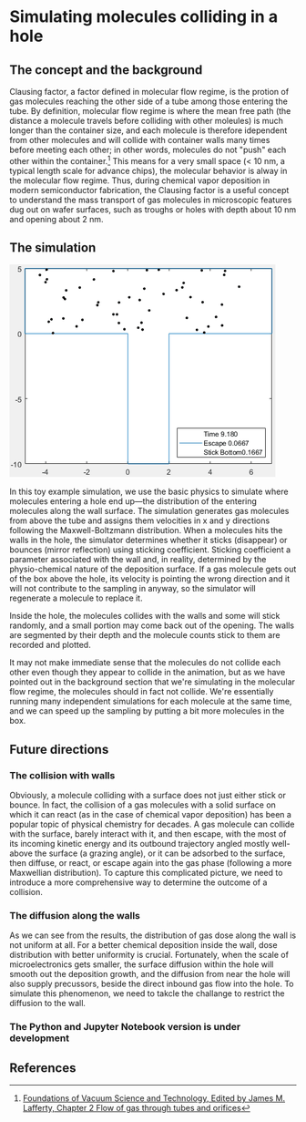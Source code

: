 # Simulating molecules colliding in a hole

## The concept and the background

Clausing factor, a factor defined in molecular flow regime, is the protion of gas molecules reaching the other side of a tube among those entering the tube. By definition, molecular flow regime is where the mean free path (the distance a molecule travels before colliding with other moleules) is much longer than the container size, and each molecule is therefore idependent from other molecules and will collide with container walls many times before meeting each other; in other words, molecules do not "push" each other within the container.[^1] This means for a very small space (< 10 nm, a typical length scale for advance chips), the molecular behavior is alway in the molecular flow regime. Thus, during chemical vapor deposition in modern semiconductor fabrication, the Clausing factor is a useful concept to understand the mass transport of gas molecules in microscopic features dug out on wafer surfaces, such as troughs or holes with depth about 10 nm and opening about 2 nm.

## The simulation

![](https://github.com/xzhao287/Clausing_factor_2D/blob/main/Clausing_factor_2D.gif)

In this toy example simulation, we use the basic physics to simulate where molecules entering a hole end up—the distribution of the entering molecules along the wall surface. The simulation generates gas molecules from above the tube and assigns them velocities in x and y directions following the Maxwell-Boltzmann distribution. When a molecules hits the walls in the hole, the simulator determines whether it sticks (disappear) or bounces (mirror reflection) using sticking coefficient. Sticking coefficient a parameter associated with the wall and, in reality, determined by the physio-chemical nature of the deposition surface. If a gas molecule gets out of the box above the hole, its velocity is pointing the wrong direction and it will not contribute to the sampling in anyway, so the simulator will regenerate a molecule to replace it.

Inside the hole, the molecules collides with the walls and some will stick randomly, and a small portion may come back out of the opening. The walls are segmented by their depth and the molecule counts stick to them are recorded and plotted.

It may not make immediate sense that the molecules do not collide each other even though they appear to collide in the animation, but as we have pointed out in the background section that we're simulating in the molecular flow regime, the molecules should in fact not collide. We're essentially running many independent simulations for each molecule at the same time, and we can speed up the sampling by putting a bit more molecules in the box.

## Future directions

### The collision with walls

Obviously, a molecule colliding with a surface does not just either stick or bounce. In fact, the collision of a gas molecules with a solid surface on which it can react (as in the case of chemical vapor deposition) has been a popular topic of physical chemistry for decades. A gas molecule can collide with the surface, barely interact with it, and then escape, with the most of its incoming kinetic energy and its outbound trajectory angled mostly well-above the surface (a grazing angle), or it can be adsorbed to the surface, then diffuse, or react, or escape again into the gas phase (following a more Maxwellian distribution). To capture this complicated picture, we need to introduce a more comprehensive way to determine the outcome of a collision.

### The diffusion along the walls

As we can see from the results, the distribution of gas dose along the wall is not uniform at all. For a better chemical deposition inside the wall, dose distribution with better uniformity is crucial. Fortunately, when the scale of microelectronics gets smaller, the surface diffusion within the hole will smooth out the deposition growth, and the diffusion from near the hole will also supply precussors, beside the direct inbound gas flow into the hole. To simulate this phenomenon, we need to takcle the challange to restrict the diffusion to the wall.

### The Python and Jupyter Notebook version is under development

## References

[^1]: [Foundations of Vacuum Science and Technology, Edited by James M. Lafferty, Chapter 2 Flow of gas through tubes and orifices](https://atomoptics-nas.uoregon.edu/~tbrown/files/strontium_vacuum_system/Research%20Papers/Livesey_mod.pdf)
